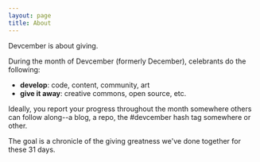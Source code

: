 ```yaml
---
layout: page
title: About
---
```


<p class="message">
Devcember is about giving.
</p>

During the month of Devcember (formerly December), celebrants do the following:

 - **develop**: code, content, community, art
 - **give it away**: creative commons, open source, etc.

Ideally, you report your progress throughout the month somewhere others can
follow along--a blog, a repo, the #devcember hash tag somewhere or other.

The goal is a chronicle of the giving greatness we've done together for these
31 days.
